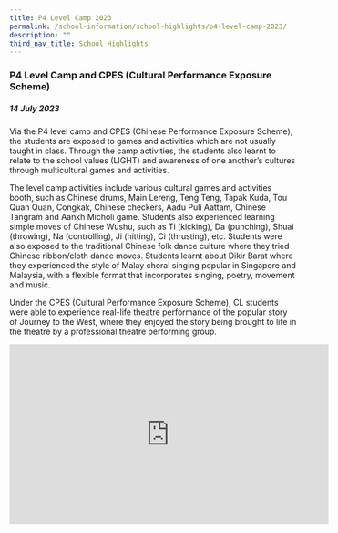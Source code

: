 ```yaml
---
title: P4 Level Camp 2023
permalink: /school-information/school-highlights/p4-level-camp-2023/
description: ""
third_nav_title: School Highlights
---
```

### P4 Level Camp and CPES (Cultural Performance Exposure Scheme)

##### 14 July 2023

Via the P4 level camp and CPES (Chinese Performance Exposure Scheme), the students are exposed to games and activities which are not usually taught in class. Through the camp activities, the students also learnt to relate to the school values (LIGHT) and awareness of one another’s cultures through multicultural games and activities.



The level camp activities include various cultural games and activities booth, such as Chinese drums, Main Lereng, Teng Teng, Tapak Kuda, Tou Quan Quan, Congkak, Chinese checkers, Aadu Puli Aattam, Chinese Tangram and Aankh Micholi game. Students also experienced learning simple moves of Chinese Wushu, such as Ti (kicking), Da (punching), Shuai (throwing), Na (controlling), Ji (hitting), Ci (thrusting), etc. Students were also exposed to the traditional Chinese folk dance culture where they tried Chinese ribbon/cloth dance moves. Students learnt about Dikir Barat where they experienced the style of Malay choral singing popular in Singapore and Malaysia, with a flexible format that incorporates singing, poetry, movement and music. 

Under the CPES (Cultural Performance Exposure Scheme), CL students were able to experience real-life theatre performance of the popular story of Journey to the West, where they enjoyed the story being brought to life in the theatre by a  professional theatre performing group.


<iframe allowfullscreen="" allow="accelerometer; autoplay; clipboard-write; encrypted-media; gyroscope; picture-in-picture; web-share" frameborder="0" title="YouTube video player" src="https://www.youtube.com/embed/chdi1gpnyEs" height="315" width="560"></iframe>